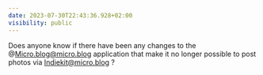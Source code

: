 ```yaml
---
date: 2023-07-30T22:43:36.928+02:00
visibility: public
---
```


Does anyone know if there have been any changes to the @Micro.blog@micro.blog application that make it no longer possible to post photos via Indiekit@micro.blog ?
